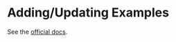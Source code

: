 # Adding/Updating Examples

See the [official docs](https://editor.netsblox.org/docs/dev/adding-example-proj.html).
